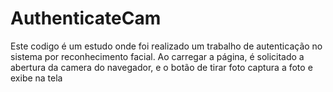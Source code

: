 # AuthenticateCam

Este codigo é um estudo onde foi realizado um trabalho de autenticação no sistema por reconhecimento facial. Ao carregar a página, é solicitado a abertura da camera do navegador, e o botão de tirar foto captura a foto e exibe na tela
